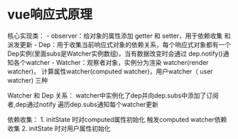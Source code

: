 
# vue响应式原理

  核心实现类：
    - observer：给对象的属性添加 getter 和 setter，用于依赖收集
                和派发更新
    - Dep：用于收集当前响应式对象的依赖关系，每个响应式对象都有一个
           Dep实例(里面subs是Watcher实例数组)，当有数据改变时会通过
           dep.notify()通知各个watcher
    - Watcher：观察者对象，实例分为渲染 watcher(render watcher)，
               计算属性watcher(computed watcher)，用户watcher（
               user watcher) 三种

  Watcher 和 Dep 关系：
      watcher中实例化了dep并向dep.subs中添加了订阅者,dep通过notify
      遍历dep.subs通知每个watcher更新              

  依赖收集：
     1. initState 时对computed属性初始化 触发computed watcher依赖收集
     2. initState 时对用户属性初始化